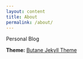 ```yaml
---
layout: content
title: About
permalink: /about/
---
```


Personal Blog

**Theme:** [Butane Jekyll Theme][theme_link]

[theme_link]: https://github.com/alexcarpenter/butane-jekyll-theme
